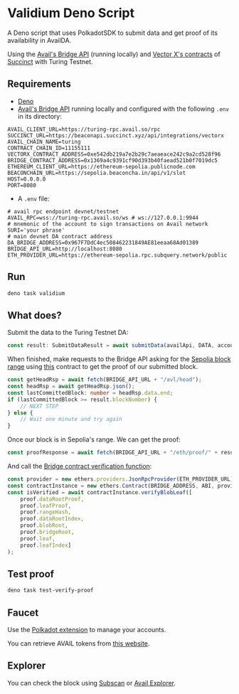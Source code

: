 # Validium Deno Script

A Deno script that uses PolkadotSDK to submit data and get proof of its availability in AvailDA.

Using the [Avail's Bridge API](https://github.com/availproject/bridge-api) (running locally) and [Vector X's contracts](https://github.com/succinctlabs/vectorx?tab=readme-ov-file) of [Succinct](https://blog.succinct.xyz/vector-x/) with Turing Testnet.

## Requirements

- [Deno](https://deno.com/)
- [Avail's Bridge API](https://github.com/availproject/bridge-api) running locally and configured with the following `.env` in its directory:
```
AVAIL_CLIENT_URL=https://turing-rpc.avail.so/rpc
SUCCINCT_URL=https://beaconapi.succinct.xyz/api/integrations/vectorx
AVAIL_CHAIN_NAME=turing
CONTRACT_CHAIN_ID=11155111
VECTORX_CONTRACT_ADDRESS=0xe542db219a7e2b29c7aeaeace242c9a2cd528f96
BRIDGE_CONTRACT_ADDRESS=0x1369a4c9391cf90d393b40faead521b0f7019dc5
ETHEREUM_CLIENT_URL=https://ethereum-sepolia.publicnode.com
BEACONCHAIN_URL=https://sepolia.beaconcha.in/api/v1/slot
HOST=0.0.0.0
PORT=8080
```
- A `.env` file:
```
# avail rpc endpoint devnet/testnet
AVAIL_RPC=wss://turing-rpc.avail.so/ws # ws://127.0.0.1:9944
# mnemonic of the account to sign transactions on Avail network
SURI='your phrase'
# main devnet DA contract address
DA_BRIDGE_ADDRESS=0x967F7DdC4ec508462231849AE81eeaa68Ad01389
BRIDGE_API_URL=http://localhost:8080
ETH_PROVIDER_URL=https://ethereum-sepolia.rpc.subquery.network/public
```

## Run

```sh
deno task validium
```

## What does?

Submit the data to the Turing Testnet DA:
```ts
const result: SubmitDataResult = await submitData(availApi, DATA, account);
```
When finished, make requests to the Bridge API asking for the [Sepolia block range](https://beaconapi.succinct.xyz/api/integrations/vectorx/range?contractChainId=11155111&contractAddress=0xe542db219a7e2b29c7aeaeace242c9a2cd528f96) using [this](https://sepolia.etherscan.io/address/0xe542db219a7e2b29c7aeaeace242c9a2cd528f96) contract to get the proof of our submitted block.
```ts
const getHeadRsp = await fetch(BRIDGE_API_URL + "/avl/head");
const headRsp = await getHeadRsp.json();
const lastCommittedBlock: number = headRsp.data.end;
if (lastCommittedBlock >= result.blockNumber) {
    // NEXT STEP
} else {
    // Wait one minute and try again
}
```
Once our block is in Sepolia's range. We can get the proof:
```ts
const proofResponse = await fetch(BRIDGE_API_URL + "/eth/proof/" + result.status.asFinalized + "?index=" + result.txIndex);
```
And call the [Bridge contract verification function](https://docs.availproject.org/docs/build-with-avail/Validium/reference):
```ts
const provider = new ethers.providers.JsonRpcProvider(ETH_PROVIDER_URL);
const contractInstance = new ethers.Contract(BRIDGE_ADDRESS, ABI, provider);
const isVerified = await contractInstance.verifyBlobLeaf([
    proof.dataRootProof,
    proof.leafProof,
    proof.rangeHash,
    proof.dataRootIndex,
    proof.blobRoot,
    proof.bridgeRoot,
    proof.leaf,
    proof.leafIndex]
);
```

## Test proof

```sh
deno task test-verify-proof
```

## Faucet

Use the [Polkadot extension](https://polkadot.js.org/extension/) to manage your accounts.

You can retrieve AVAIL tokens from [this website](https://faucet.avail.tools/).


## Explorer

You can check the block using [Subscan](https://avail-turing.subscan.io/) or [Avail Explorer](https://explorer.avail.so).
